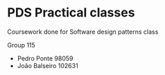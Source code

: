 # PDS Practical classes
Coursework done for Software design patterns class

Group 115
- Pedro Ponte 98059
- João Balseiro 102631
